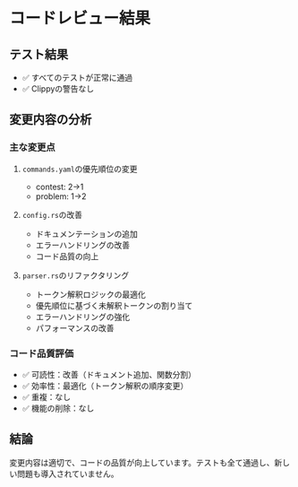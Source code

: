 # コードレビュー結果

## テスト結果
- ✅ すべてのテストが正常に通過
- ✅ Clippyの警告なし

## 変更内容の分析

### 主な変更点
1. `commands.yaml`の優先順位の変更
   - contest: 2→1
   - problem: 1→2

2. `config.rs`の改善
   - ドキュメンテーションの追加
   - エラーハンドリングの改善
   - コード品質の向上

3. `parser.rs`のリファクタリング
   - トークン解釈ロジックの最適化
   - 優先順位に基づく未解釈トークンの割り当て
   - エラーハンドリングの強化
   - パフォーマンスの改善

### コード品質評価
- ✅ 可読性：改善（ドキュメント追加、関数分割）
- ✅ 効率性：最適化（トークン解釈の順序変更）
- ✅ 重複：なし
- ✅ 機能の削除：なし

## 結論
変更内容は適切で、コードの品質が向上しています。テストも全て通過し、新しい問題も導入されていません。 